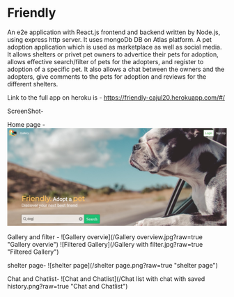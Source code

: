 # Friendly
An e2e application with React.js frontend and backend written by Node.js, using express http server.
It uses mongoDb DB on Atlas platform.
A pet adoption application which is used as marketplace as well as social media.
It allows shelters or privet pet owners to advertice their pets for adoption, allows effective search/filter of pets for the adopters, and register to adoption of a specific pet.
It also allows a chat between the owners and the adopters, give comments to the pets for adoption and reviews for the different shelters.

Link to the full app on heroku is - 
https://friendly-cajul20.herokuapp.com/#/

ScreenShot-

Home page - 
![Home page](/Home.jpg?raw=true "Home page")

Gallery and filter - 
![Gallery overvie](/Gallery overview.jpg?raw=true "Gallery overvie")
![Filtered Gallery](/Gallery with filter.jpg?raw=true "Filtered Gallery")

shelter page-
![shelter page](/shelter page.png?raw=true "shelter page")

Chat and Chatlist-
![Chat and Chatlist](/Chat list with chat with saved history.png?raw=true "Chat and Chatlist")



